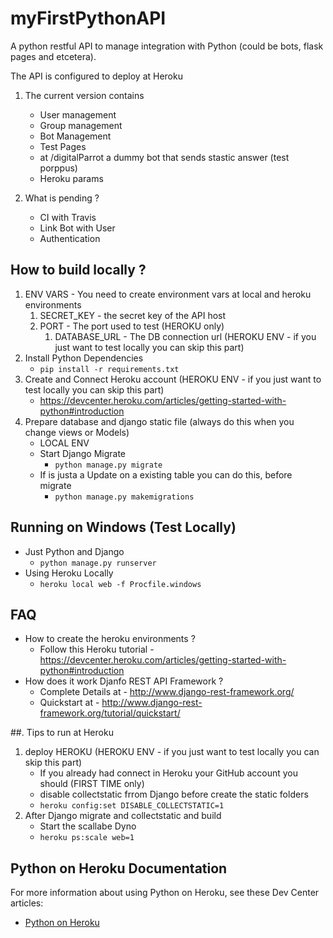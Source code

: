 myFirstPythonAPI
==================

A  python restful API to manage integration with Python (could be bots, flask pages and etcetera).

The API is configured to deploy at Heroku

1. The current version contains
   * User management
   * Group management
   * Bot Management
   * Test Pages
   * at /digitalParrot a dummy bot that sends stastic answer (test porppus)
   * Heroku params

2. What is pending ?
   * CI with Travis
   * Link Bot with User
   * Authentication

## How to build locally ?
1.  ENV VARS - You need to create environment vars at local and heroku environments
    1. SECRET_KEY - the secret key of the API host
    2. PORT - The port used to test (HEROKU only)
        1. DATABASE_URL - The DB connection url (HEROKU ENV - if you just want to test locally you can skip this part)
2. Install Python Dependencies
      * ``` pip install -r requirements.txt ```
3. Create and Connect Heroku account (HEROKU ENV - if you just want to test locally you can skip this part)
   * https://devcenter.heroku.com/articles/getting-started-with-python#introduction
4. Prepare database and django static file (always do this when you change views or Models)
   * LOCAL ENV
   * Start Django Migrate
      * ``` python manage.py migrate ```
   * If is justa a Update on a existing table you can do this, before migrate
      * ``` python manage.py makemigrations ```

## Running on Windows (Test Locally)
* Just Python and Django
   * ``` python manage.py runserver ```
* Using Heroku Locally
   * ``` heroku local web -f Procfile.windows ```

## FAQ
* How to create the heroku environments ?
   * Follow this Heroku tutorial - https://devcenter.heroku.com/articles/getting-started-with-python#introduction
* How does it work Djanfo REST API Framework ?
   * Complete Details at - http://www.django-rest-framework.org/
   * Quickstart at - http://www.django-rest-framework.org/tutorial/quickstart/

##. Tips to run at Heroku
1. deploy HEROKU (HEROKU ENV - if you just want to test locally you can skip this part)
   * If you already had connect in Heroku your GitHub account you should (FIRST TIME only)
   *  disable collectstatic frrom Django before create the static folders
   * ``` heroku config:set DISABLE_COLLECTSTATIC=1 ```
2. After Django migrate and collectstatic and build
   * Start the scallabe Dyno
   * ``` heroku ps:scale web=1 ```

## Python on Heroku Documentation

For more information about using Python on Heroku, see these Dev Center articles:

- [Python on Heroku](https://devcenter.heroku.com/categories/python)
